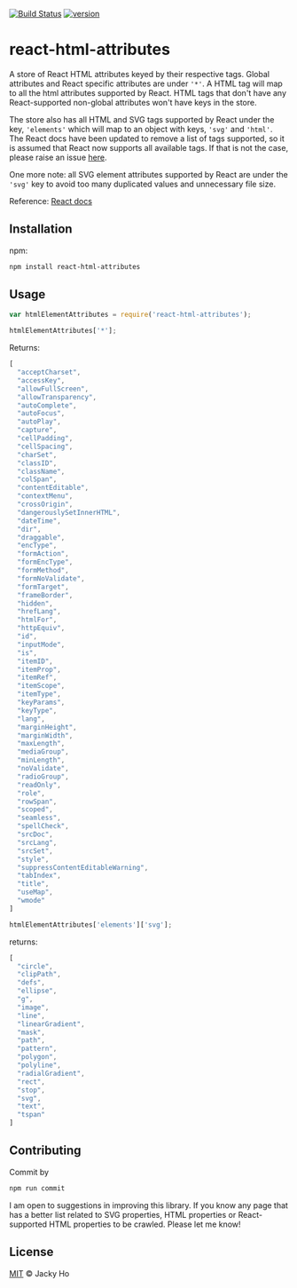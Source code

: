 [![Build Status][build-badge]][build-page]
[![version][version-badge]][package]

# react-html-attributes

A store of React HTML attributes keyed by their respective tags. Global
attributes and React specific attributes are under `'*'`. A HTML tag will map
to all the html attributes supported by React. HTML tags that don't have any
React-supported non-global attributes won't have keys in the store.

The store also has all HTML and SVG tags supported by React under the key,
`'elements'` which will map to an object with keys, `'svg'` and `'html'`.
The React docs have been updated to remove a list of tags supported, so it
is assumed that React now supports all available tags. If that is not the
case, please raise an issue [here](https://github.com/facebook/react/issues/new).

One more note: all SVG element attributes supported by React are under the
`'svg'` key to avoid too many duplicated values and unnecessary file size.

Reference:
[React docs](https://facebook.github.io/react/docs/dom-elements.html)

## Installation

npm:

```bash
npm install react-html-attributes
```

## Usage

```javascript
var htmlElementAttributes = require('react-html-attributes');
```

```javascript
htmlElementAttributes['*'];
```

Returns:

```javascript
[
  "acceptCharset",
  "accessKey",
  "allowFullScreen",
  "allowTransparency",
  "autoComplete",
  "autoFocus",
  "autoPlay",
  "capture",
  "cellPadding",
  "cellSpacing",
  "charSet",
  "classID",
  "className",
  "colSpan",
  "contentEditable",
  "contextMenu",
  "crossOrigin",
  "dangerouslySetInnerHTML",
  "dateTime",
  "dir",
  "draggable",
  "encType",
  "formAction",
  "formEncType",
  "formMethod",
  "formNoValidate",
  "formTarget",
  "frameBorder",
  "hidden",
  "hrefLang",
  "htmlFor",
  "httpEquiv",
  "id",
  "inputMode",
  "is",
  "itemID",
  "itemProp",
  "itemRef",
  "itemScope",
  "itemType",
  "keyParams",
  "keyType",
  "lang",
  "marginHeight",
  "marginWidth",
  "maxLength",
  "mediaGroup",
  "minLength",
  "noValidate",
  "radioGroup",
  "readOnly",
  "role",
  "rowSpan",
  "scoped",
  "seamless",
  "spellCheck",
  "srcDoc",
  "srcLang",
  "srcSet",
  "style",
  "suppressContentEditableWarning",
  "tabIndex",
  "title",
  "useMap",
  "wmode"
]
```

```javascript
htmlElementAttributes['elements']['svg'];
```

returns:

```javascript
[
  "circle",
  "clipPath",
  "defs",
  "ellipse",
  "g",
  "image",
  "line",
  "linearGradient",
  "mask",
  "path",
  "pattern",
  "polygon",
  "polyline",
  "radialGradient",
  "rect",
  "stop",
  "svg",
  "text",
  "tspan"
]
```

## Contributing

Commit by

```bash
npm run commit
```

I am open to suggestions in improving this library. If you know any page that
has a better list related to SVG properties, HTML properties or React-supported
HTML properties to be crawled. Please let me know!

## License

[MIT][license] © Jacky Ho

<!-- Definition -->
[license]: LICENSE
[build-page]: https://travis-ci.org/jackyho112/react-html-attributes.svg
[build-badge]: https://img.shields.io/travis/jackyho112/react-html-attributes.svg
[version-badge]: https://img.shields.io/npm/v/react-html-attributes.svg?style=flat-square
[package]: https://www.npmjs.com/package/react-html-attributes
